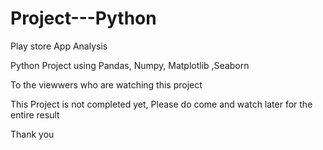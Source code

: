 # Project---Python

Play store App Analysis

Python Project using Pandas, Numpy, Matplotlib ,Seaborn

To the viewwers who are watching this project

This Project is not completed yet, Please do come and watch later for the entire result

Thank you
